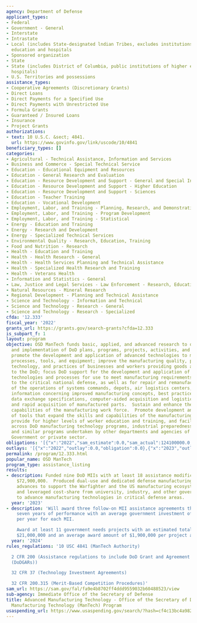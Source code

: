 ```yaml
---
agency: Department of Defense
applicant_types:
- Federal
- Government - General
- Interstate
- Intrastate
- Local (includes State-designated lndian Tribes, excludes institutions of higher
  education and hospitals
- Sponsored organization
- State
- State (includes District of Columbia, public institutions of higher education and
  hospitals)
- U.S. Territories and possessions
assistance_types:
- Cooperative Agreements (Discretionary Grants)
- Direct Loans
- Direct Payments for a Specified Use
- Direct Payments with Unrestricted Use
- Formula Grants
- Guaranteed / Insured Loans
- Insurance
- Project Grants
authorizations:
- text: 10 U.S.C. &sect; 4841.
  url: https://www.govinfo.gov/link/uscode/10/4841
beneficiary_types: []
categories:
- Agricultural - Technical Assistance, Information and Services
- Business and Commerce - Special Technical Service
- Education - Educational Equipment and Resources
- Education - General Research and Evaluation
- Education - Resource Development and Support - General and Special Interest Organizations
- Education - Resource Development and Support - Higher Education
- Education - Resource Development and Support - Sciences
- Education - Teacher Training
- Education - Vocational Development
- Employment, Labor, and Training - Planning, Research, and Demonstration
- Employment, Labor, and Training - Program Development
- Employment, Labor, and Training - Statistical
- Energy - Education and Training
- Energy - Research and Development
- Energy - Specialized Technical Services
- Environmental Quality - Research, Education, Training
- Food and Nutrition - Research
- Health - Education and Training
- Health - Health Research - General
- Health - Health Services Planning and Technical Assistance
- Health - Specialized Health Research and Training
- Health - Veterans Health
- Information and Statistics - General
- Law, Justice and Legal Services - Law Enforcement - Research, Education, Training
- Natural Resources - Mineral Research
- Regional Development - Planning and Technical Assistance
- Science and Technology - Information and Technical
- Science and Technology - Research - General
- Science and Technology - Research - Specialized
cfda: '12.333'
fiscal_year: '2022'
grants_url: https://grants.gov/search-grants?cfda=12.333
is_subpart_f: 1
layout: program
objective: OSD ManTech funds basic, applied, and advanced research to direct the development
  and implementation of DoD plans, programs, projects, activities, and policies that
  promote the development and application of advanced technologies to manufacturing
  processes, tools, and equipment; improve the manufacturing quality, productivity,
  technology, and practices of businesses and workers providing goods and services
  to the DoD; focus DoD support for the development and application of advanced manufacturing
  technologies and processes for use to meet manufacturing requirements that are essential
  to the critical national defense, as well as for repair and remanufacturing in support
  of the operations of systems commands, depots, air logistics centers, and shipyards.  Disseminate
  information concerning improved manufacturing concepts, best practices, product
  data exchange specifications, computer-aided acquisition and logistics support,
  and rapid acquisition of manufactured parts.  Sustain and enhance the skills and
  capabilities of the manufacturing work force.  Promote development and dissemination
  of tools that expand the skills and capabilities of the manufacturing work force,
  provide for higher levels of worker education and training, and facilitate coordination
  across DoD manufacturing technology programs, industrial preparedness programs,
  and similar programs undertaken by other departments and agencies of the Federal
  Government or private sector.
obligations: '[{"x":"2022","sam_estimate":0.0,"sam_actual":124100000.0,"usa_spending_actual":0.0},{"x":"2023","sam_estimate":471420000.0,"sam_actual":0.0,"usa_spending_actual":0.0},{"x":"2024","sam_estimate":83140000.0,"sam_actual":0.0,"usa_spending_actual":7052813.0}]'
outlays: '[{"x":"2022","outlay":0.0,"obligation":0.0},{"x":"2023","outlay":0.0,"obligation":0.0},{"x":"2024","outlay":0.0,"obligation":7052813.0}]'
permalink: /program/12.333.html
popular_name: OSD ManTech
program_type: assistance_listing
results:
- description: Funded nine DoD MIIs with at least 18 assistance modifications totaling
    $72,900,000.  Produced dual-use and dedicated defense manufacturing technology
    advances to support the Warfighter and the US manufacturing ecosystem.  MIIs assembled
    and leveraged cost-share from university, industry, and other government partners
    to advance manufacturing technologies in critical defense areas.
  year: '2023'
- description: 'Will award three follow-on MII assistance agreements that average
    seven years of performance with an average government investment of $5,600,000
    per year for each MII.

    Award at least 11 government needs projects with an estimated total amount of
    $21,000,000 and an average award amount of $1,900,000 per project award.'
  year: '2024'
rules_regulations: '10 USC 4841 (ManTech Authority)

  2 CFR 200 (Assistance regulations to include DoD Grant and Agreement Regulations
  (DoDGARs))

  32 CFR 37 (Technology Investment Agreements)

  32 CFR 200.315 (Merit-Based Competition Procedures)'
sam_url: https://sam.gov/fal/fa9e4b8702ff4ddd9559032b60488523/view
sub-agency: Immediate Office of the Secretary of Defense
title: Advanced Manufacturing Technology - Office of the Secretary of Defense (OSD),
  Manufacturing Technology (ManTech) Program
usaspending_url: https://www.usaspending.gov/search/?hash=cf4c13bc4a982488fecffff0d3344f42
---
```

